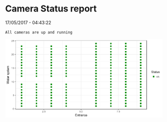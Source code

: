 Camera Status report
================
17/05/2017 - 04:43:22

    All cameras are up and running

![](camreport_files/figure-markdown_github/unnamed-chunk-2-1.png)
